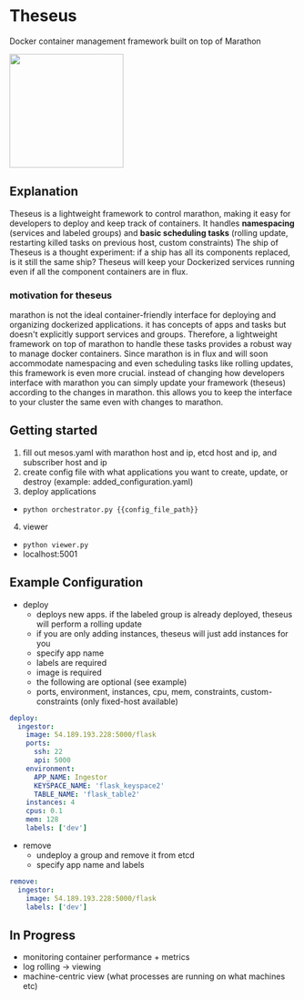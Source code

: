 Theseus
=======

Docker container management framework built on top of Marathon

<img src='http://1.bp.blogspot.com/-tWuvAq0dsDY/T5VAdqS8T1I/AAAAAAAAAJo/6OVlbTbLpsU/s1600/trireme.jpg' height=200></img>
## Explanation
Theseus is a lightweight framework to control marathon, making it easy for developers to deploy and keep track of containers.
It handles __namespacing__ (services and labeled groups) and __basic scheduling tasks__ (rolling update, restarting killed tasks on previous host, custom constraints)
The ship of Theseus is a thought experiment: if a ship has all its components replaced, is it still the same ship? Theseus will keep your Dockerized services running even if all the component containers are in flux.

### motivation for theseus
marathon is not the ideal container-friendly interface for deploying and organizing dockerized applications. 
it has concepts of apps and tasks but doesn't explicitly support services and groups. Therefore, a lightweight framework on top of marathon 
to handle these tasks provides a robust way to manage docker containers. Since marathon is in flux and will soon accommodate namespacing and 
even scheduling tasks like rolling updates, this framework is even more crucial. instead of changing how developers interface with marathon 
you can simply update your framework (theseus) according to the changes in marathon. this allows you to keep the interface to your cluster 
the same even with changes to marathon.

## Getting started
1. fill out mesos.yaml with marathon host and ip, etcd host and ip, and subscriber host and ip
2. create config file with what applications you want to create, update, or destroy (example: added_configuration.yaml)
3. deploy applications 
 * `python orchestrator.py {{config_file_path}}`
4. viewer
 * `python viewer.py`
 * localhost:5001

## Example Configuration

* deploy 
  * deploys new apps. if the labeled group is already deployed, theseus will perform a rolling update
  * if you are only adding instances, theseus will just add instances for you
  * specify app name
  * labels are required
  * image is required
  * the following are optional (see example)
  * ports, environment, instances, cpu, mem, constraints, custom-constraints (only fixed-host available)
  

```yaml
deploy:
  ingestor:
    image: 54.189.193.228:5000/flask
    ports: 
      ssh: 22
      api: 5000
    environment:
      APP_NAME: Ingestor
      KEYSPACE_NAME: 'flask_keyspace2'
      TABLE_NAME: 'flask_table2'
    instances: 4
    cpus: 0.1 
    mem: 128
    labels: ['dev']
```

* remove
  * undeploy a group and remove it from etcd
  * specify app name and labels

```yaml
remove:
  ingestor:
    image: 54.189.193.228:5000/flask
    labels: ['dev']
```

## In Progress
* monitoring container performance + metrics
* log rolling -> viewing
* machine-centric view (what processes are running on what machines etc)
